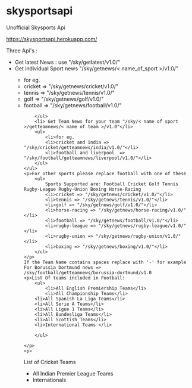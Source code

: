 skysportsapi
============

Unofficial Skysports Api

https://skysportsapi.herokuapp.com/


<!doctype html>
<html>
<head>
	<title>Unofficial Skysports Api</title>
</head>
<body>
	<p>
	Three Api's :
	<ul>
		<li>Get latest News : use "/sky/getlatest/v1.0/"</li>
		<li> Get individual Sport news "/sky/getnews/< name_of_sport >/v1.0/" </li>
		<ul>
			<li>for eg. 
			<li>cricket => "/sky/getnews/cricket/v1.0/"</li>
			<li>tennis => "/sky/getnews/tennis/v1.0/"</li>
			<li>golf => "/sky/getnews/golf/v1.0/"</li>		
			<li>football => "/sky/getnews/football/v1.0/"</li>
			 
		</ul>
		<li> Get Team News for your team "/sky/< name of sport >/getteamnews/< name of team >/v1.0"</li>
		<ul>
			<li>for eg. 
			<li>cricket and india => "/sky/cricket/getteamnews/india/v1.0/"</li>
			<li>football and liverpool  => "/sky/football/getteamnews/liverpool/v1.0/"</li>
		</ul>
	</ul>
	<p>For other sports please replace football with one of these
		<ul>
			Sports Supported are: Football Cricket Golf Tennis Rugby-League Rugby-Union Boxing Horse-Racing 
			<li>cricket => "/sky/getnews/cricket/v1.0/"</li>
			<li>tennis => "/sky/getnews/tennis/v1.0/"</li>
			<li>golf => "/sky/getnews/golf/v1.0/"</li>		
			<li>horse-racing => "/sky/getnews/horse-racing/v1.0/"</li>
			<li>football => "/sky/getnews/football/v1.0/"</li>
			<li>rugby-league => "/sky/getnews/rugby-league/v1.0/"</li>
			<li>rugby-union => "/sky/getnews/rugby-union/v1.0/"</li>
			<li>boxing => "/sky/getnews/boxing/v1.0/"</li>
		</ul>
	</p>
	If the Team Name contains spaces replace with '-' for example
	For Borussia Dortmund news => /sky/football/getteamnews/borussia-dortmund/v1.0
	<p>List Of teams included in Football:
		<ul>
			<li>All English Premiership Teams</li>
			<li>All Championship Teams</li>
		<li>All Spanish La Liga Teams</li>
		<li>All Serie A Teams</li>
		<li>All Ligue 1 Teams</li>
		<li>All Bundesliga Teams</li>
		<li>All Scottish Teams</li>
		<li>International Teams </li>
		
		</ul>
		
	</p>
	<p>

List of Cricket Teams
<ul> <li>All Indian Premier League Teams</li>

<li>Internationals</li>
<!--
    <li>Afghanistan</li>
    <li>Australia</li>
    <li>Bangladesh</li>
    <li>England</li>
    <li>Holland</li>

    <li>India</li>
    <li>Ireland</li>
    <li>Kenya</li>
    <li>New Zealand</li>
    <li>Pakistan</li>

    <li>Scotland</li>
    <li>South Africa</li>
    <li>Sri Lanka</li>
    <li>West Indies</li>
    <li>Zimbabwe</li>
-->
<li>Domestic
<!--
    <li>Derbyshire</li>
    <li>Durham</li>
    <li>Essex</li>
    <li>Glamorgan</li>
    <li>Gloucestershire</li>
    <li>Hampshire</li>

    <li>Kent</li>
    <li>Lancashire</li>
    <li>Leicestershire</li>
    <li>Middlesex</li>
    <li>Northamptonshire</li>
    <li>Nottinghamshire</li>

    <li>Somerset</li>
    <li>Surrey</li>
    <li>Sussex</li>-->
</li>
    </ul> 
	</p>
</p>
<p>List of Rugby Union Teams
<ul>
	<li>British and Irish Lions</li>
	<li>All Six Nations i.e England Wales France Ireland Italy Scotland</li>
	<li>All teams of Aviva Championship</li>
	<li>All teams of Rugb Championship</li>
	<li>Guiness Pro 12 Teams</li>
	<li>All Top 14 Teams</li>
</ul>
</p>
<p> List Of Rugby Teams
	<ul>
		<li>All Super League Teams</li>
		<li>All World Cup Teams</li>
	</ul>
</p>
	<p>More Sports and leagues coming</p>
	


</body>

</html>